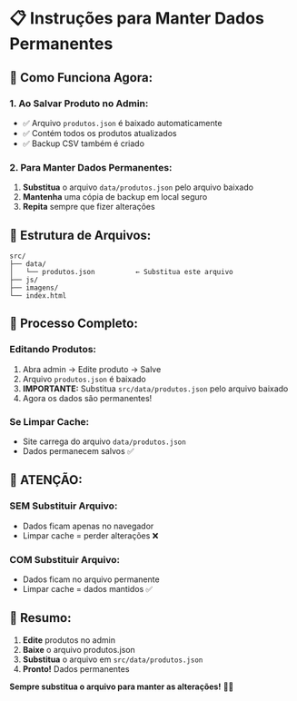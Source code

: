 # 📋 Instruções para Manter Dados Permanentes

## 🎯 **Como Funciona Agora:**

### **1. Ao Salvar Produto no Admin:**
- ✅ Arquivo `produtos.json` é baixado automaticamente
- ✅ Contém todos os produtos atualizados
- ✅ Backup CSV também é criado

### **2. Para Manter Dados Permanentes:**
1. **Substitua** o arquivo `data/produtos.json` pelo arquivo baixado
2. **Mantenha** uma cópia de backup em local seguro
3. **Repita** sempre que fizer alterações

## 📁 **Estrutura de Arquivos:**

```
src/
├── data/
│   └── produtos.json          ← Substitua este arquivo
├── js/
├── imagens/
└── index.html
```

## 🔄 **Processo Completo:**

### **Editando Produtos:**
1. Abra admin → Edite produto → Salve
2. Arquivo `produtos.json` é baixado
3. **IMPORTANTE:** Substitua `src/data/produtos.json` pelo arquivo baixado
4. Agora os dados são permanentes!

### **Se Limpar Cache:**
- Site carrega do arquivo `data/produtos.json`
- Dados permanecem salvos ✅

## 🚨 **ATENÇÃO:**

### **SEM Substituir Arquivo:**
- Dados ficam apenas no navegador
- Limpar cache = perder alterações ❌

### **COM Substituir Arquivo:**
- Dados ficam no arquivo permanente
- Limpar cache = dados mantidos ✅

## 🎯 **Resumo:**

1. **Edite** produtos no admin
2. **Baixe** o arquivo produtos.json
3. **Substitua** o arquivo em `src/data/produtos.json`
4. **Pronto!** Dados permanentes

**Sempre substitua o arquivo para manter as alterações!** 📁✅